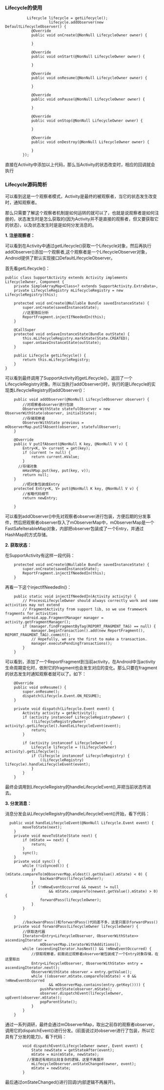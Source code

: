 ### Lifecycle的使用
```
       	  Lifecycle lifecycle = getLifecycle();
					lifecycle.addObserver(new DefaultLifecycleObserver() {
            @Override
            public void onCreate(@NonNull LifecycleOwner owner) {

            }

            @Override
            public void onStart(@NonNull LifecycleOwner owner) {

            }

            @Override
            public void onResume(@NonNull LifecycleOwner owner) {

            }

            @Override
            public void onPause(@NonNull LifecycleOwner owner) {

            }

            @Override
            public void onStop(@NonNull LifecycleOwner owner) {

            }

            @Override
            public void onDestroy(@NonNull LifecycleOwner owner) {

            }
        });

```
直接在Activity中添加以上代码，那么当Activity的状态改变时，相应的回调就会执行

### Lifecycle源码简析

可以看到这是一个观察者模式，Activity是最终的被观察者，当它的状态发生改变时，通知观察者。

那么只需要了解这个观察者机制是如何运转的就可以了，也就是说观察者是如何注册的，状态发生时是怎么获取的(因为Activity并不是直接的观察者，但又要获取它的状态)，以及状态发生时是是如何分发消息的。

**1. 注册观察者：**

可以看到在Activity中通过getLifecycle()获取一个Lifecycle对象，然后再执行addObserver()添加一个观察者,这个观察者是一个LifecycleObserver对象，Android提供了默认实现接口DefaultLifecycleObserver。

首先看getLifecycle()：
```
public class SupportActivity extends Activity implements LifecycleOwner, Component {
    private SimpleArrayMap<Class<? extends SupportActivity.ExtraData>, 
    private LifecycleRegistry mLifecycleRegistry = new LifecycleRegistry(this);

    protected void onCreate(@Nullable Bundle savedInstanceState) {
        super.onCreate(savedInstanceState);
      	//这里随后分析
        ReportFragment.injectIfNeededIn(this);
    }

    @CallSuper
    protected void onSaveInstanceState(Bundle outState) {
        this.mLifecycleRegistry.markState(State.CREATED);
        super.onSaveInstanceState(outState);
    }

    public Lifecycle getLifecycle() {
        return this.mLifecycleRegistry;
    }
}
```
可以看到最终调用了SupportActivity的getLifecycle()，返回了一个LifecycleRegistry对象。所以当执行addObserver()时，执行的是Lifecycle的实现类LifecycleRegistry的addObserver()：

```
    public void addObserver(@NonNull LifecycleObserver observer) {
      	//对观察者observer进行包装
        ObserverWithState statefulObserver = new ObserverWithState(observer, initialState);
      	//存储观察者
        ObserverWithState previous = mObserverMap.putIfAbsent(observer, statefulObserver);
    }

    @Override
    public V putIfAbsent(@NonNull K key, @NonNull V v) {
        Entry<K, V> current = get(key);
        if (current != null) {
            return current.mValue;
        }
      //存储对象
        mHashMap.put(key, put(key, v));
        return null;
    }
		//把对象包装成Entry
    protected Entry<K, V> put(@NonNull K key, @NonNull V v) {
      	//省略代码细节
        return newEntry;

    }
```
可以看到addObserver()中先对观察者observer进行包装，方便后期的分发事件，然后把观察者observer存入了mObserverMap中，mObserverMap是一个FastSafeIterableMap对象，内部把observer包装成了一个Entry，并通过HashMap的方式存储。

**2. 获取状态：**

在SupportActivity有这样一段代码：

```
    protected void onCreate(@Nullable Bundle savedInstanceState) {
        super.onCreate(savedInstanceState);
        ReportFragment.injectIfNeededIn(this);
    }
```

再看一下这个injectIfNeededIn()：

```
    public static void injectIfNeededIn(Activity activity) {
        // ProcessLifecycleOwner should always correctly work and some activities may not extend
        // FragmentActivity from support lib, so we use framework fragments for activities
        android.app.FragmentManager manager = activity.getFragmentManager();
        if (manager.findFragmentByTag(REPORT_FRAGMENT_TAG) == null) {
            manager.beginTransaction().add(new ReportFragment(), REPORT_FRAGMENT_TAG).commit();
            // Hopefully, we are the first to make a transaction.
            manager.executePendingTransactions();
        }
    }
```

可以看到，添加了一个ReportFragment到当前activity，在Android中当activity生命周期变化时，依附它的fragment也会发生对应的变化。那么只要在fragment的状态发生时通知观察者就可以了。如下：

```
    @Override
    public void onResume() {
        super.onResume();
        dispatch(Lifecycle.Event.ON_RESUME);
    }

    private void dispatch(Lifecycle.Event event) {
        Activity activity = getActivity();
        if (activity instanceof LifecycleRegistryOwner) {
            ((LifecycleRegistryOwner) activity).getLifecycle().handleLifecycleEvent(event);
            return;
        }

        if (activity instanceof LifecycleOwner) {
            Lifecycle lifecycle = ((LifecycleOwner) activity).getLifecycle();
            if (lifecycle instanceof LifecycleRegistry) {
                ((LifecycleRegistry) lifecycle).handleLifecycleEvent(event);
            }
        }
    }
```
最终会调用到LifecycleRegistry的handleLifecycleEvent(),并把当前状态传进去。

**3. 分发消息：**

消息分发会从LifecycleRegistry的handleLifecycleEvent()开始，看下代码：

```
  public void handleLifecycleEvent(@NonNull Lifecycle.Event event) {
        moveToState(next);
    }
    private void moveToState(State next) {
        if (mState == next) {
            return;
        }
        sync();
    }
    private void sync() {
        while (!isSynced()) {
            if (mState.compareTo(mObserverMap.eldest().getValue().mState) < 0) {
                backwardPass(lifecycleOwner);
            }
            if (!mNewEventOccurred && newest != null
                    && mState.compareTo(newest.getValue().mState) > 0) {
                forwardPass(lifecycleOwner);
            }
        }
  
    }
		//backwardPass()和forwardPass()代码差不多，这里只展示forwardPass()
    private void forwardPass(LifecycleOwner lifecycleOwner) {
      	//获取迭代器
        Iterator<Entry<LifecycleObserver, ObserverWithState>> ascendingIterator =
                mObserverMap.iteratorWithAdditions();
        while (ascendingIterator.hasNext() && !mNewEventOccurred) {
          	//获取观察者，前面说过观察者observer被包装成了一个Entry对象存储，在这里取出
            Entry<LifecycleObserver, ObserverWithState> entry = ascendingIterator.next();
            ObserverWithState observer = entry.getValue();
            while ((observer.mState.compareTo(mState) < 0 && !mNewEventOccurred
                    && mObserverMap.contains(entry.getKey()))) {
                pushParentState(observer.mState);
                observer.dispatchEvent(lifecycleOwner, upEvent(observer.mState));
                popParentState();
            }
        }
    }
```
通过一系列调研，最终会通过mObserverMap，取出之前存的观察者observer，调用它的dispatchEvent()进行分发。(前面说过对observer进行了包装，所以它具有了分发的能力)，看下代码：

```
        void dispatchEvent(LifecycleOwner owner, Event event) {
            State newState = getStateAfter(event);
            mState = min(mState, newState);
          //里面还有相对比较复杂的逻辑，这里不再展开
            mLifecycleObserver.onStateChanged(owner, event);
            mState = newState;
        }
```
最后通过onStateChanged()进行回调(内部逻辑不再展开)。